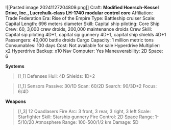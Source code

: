 ![[Pasted image 20241127204809.png]]
Craft: **Modified Hoersch-Kessel Drive, Inc., Lucrehulk-class LH-1740 modular control core**
Affiliation: Trade Federation
Era: Rise of the Empire
Type: Battleship cruiser
Scale: Capital
Length: 696 meters diameter
Skill: Capital ship piloting: Core Ship
Crew: 60, 3,000 crew droids, 200,000 maintenance droids
Crew Skill: Capital sip piloting 4D+1, capital sip gunnery
4D+1, capital ship shields 4D+1
Passengers: 40,000 battle droids
Cargo Capacity: 1 million metric tons
Consumables: 100 days
Cost: Not available for sale
Hyperdrive Multiplier: x2
Hyperdrive Backup: x10
Nav Computer: Yes
Maneuverability: 2D
Space: 6

**Systems**
> [!_1] Defenses
> Hull: 4D
> Shields: 1D+2

> [!_1] Sensors
> Passive: 30/1D
> Scan: 60/2D
> Search: 90/3D+2
> Focus: 6/4D
> 

**Weapons**
> [!_3] 12 Quadlasers
> Fire Arc: 3 front, 3 rear, 3 right, 3 left
> Scale: Starfighter
> Skill: Starship gunnery
> Fire Control: 2D
> Space Range: 1-5/10/20
> Atmosphere Range: 100-500/1/2 km
> Damage: 5D
